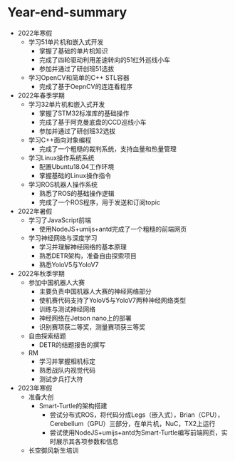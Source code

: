 # Year-end-summary

- 2022年寒假  
  - 学习51单片机和嵌入式开发
    - 掌握了基础的单片机知识
    - 完成了四轮驱动利用差速转向的51红外巡线小车
    - 参加并通过了研创班51选拔 
  - 学习OpenCV和简单的C++ STL容器
    - 完成了基于OepnCV的连连看程序    
- 2022年春季学期  
  - 学习32单片机和嵌入式开发
    - 掌握了STM32标准库的基础操作
    - 完成了基于阿克曼底盘的CCD巡线小车
    - 参加并通过了研创班32选拔 
  - 学习C++面向对象编程
    - 完成了一个粗糙的裁判系统，支持血量和热量管理
  - 学习Linux操作系统系统
    - 配置Ubuntu18.04工作环境
    - 掌握基础的Linux操作指令
  - 学习ROS机器人操作系统
    - 熟悉了ROS的基础操作逻辑
    - 完成了一个ROS程序，用于发送和订阅topic
 - 2022年暑假
   - 学习了JavaScript前端
     - 使用NodeJS+umijs+antd完成了一个粗糙的前端网页
   - 学习神经网络与深度学习
     - 学习并理解神经网络的基本原理
     - 熟悉DETR架构，准备自由探索项目
     - 熟悉YoloV5与YoloV7
 - 2022年秋季学期
   - 参加中国机器人大赛
     - 主要负责中国机器人大赛的神经网络部分
     - 使机赛代码支持了YoloV5与YoloV7两种神经网络类型
     - 训练与测试神经网络
     - 神经网络在Jetson nano上的部署
     - 识别赛项获二等奖，测量赛项获三等奖
   - 自由探索结题
     - DETR的结题报告的撰写
   - RM
     - 学习并掌握相机标定
     - 熟悉战队内视觉代码
     - 测试步兵打大符
- 2023年寒假
  - 准备大创
    - Smart-Turtle的架构搭建
      - 尝试分布式ROS，将代码分成Legs（嵌入式），Brian（CPU），Cerebellum（GPU）三部分，在单片机，NuC，TX2上运行
      - 尝试使用NodeJS+umijs+antd为Smart-Turtle编写前端网页，实时展示其各项参数和信息
  - 长空御风新生培训
